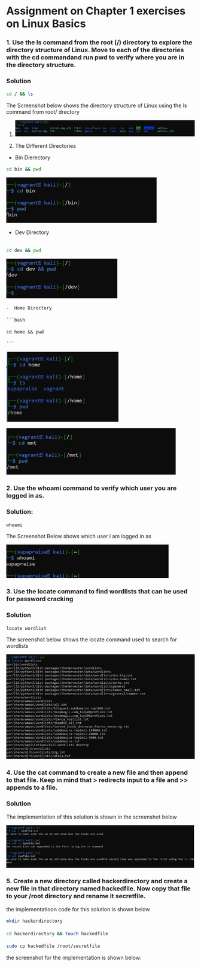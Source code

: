 # Assignment on  Chapter 1 exercises on Linux Basics

### 1. Use the ls command from the root (/) directory to explore the directory structure of Linux. Move to each of the directories with the cd commandand run pwd to verify where you are in the directory structure.

### Solution

```bash
cd / && ls
```

The Screenshot below shows the directory structure of Linux using the ls command from root/ drectory

  1. ![The directory structure of linux](/assets/Directory_Structure_Linux.JPG)
  
  2. The Different Directories
  
  
   - Bin Dierectory 

   ```bash
   cd bin && pwd
   
   ```
   
   ![Navigating the bin directory](/assets/Navigating_to_the_bin_directory.JPG)

   - Dev Directory

   ```bash 

   cd dev && pwd

   ```

   ![Navigating the Dev Directory](/assets/Navigating_to_the_dev_directory.JPG)
 
    -  Home Directory

    ```bash

    cd home && pwd

    ```

![Navigating the Home Directory](/assets/navigating_to_the_home_directory.JPG)


![Navigating the mnt Directory](/assets/Navigating_to_the_mnt_directory.JPG)

 
 ### 2. Use the whoami command to verify which user you are logged in as.

### Solution:

``whoami``

The Screenshot Below shows  which user i am logged in as

![Verifying what use i am logged in as with the whoami command](/assets/whoami_command.JPG)

### 3. Use the locate command to find wordlists that can be used for password cracking 

### Solution


``locate wordlist``

The screenshot below shows the locate command used to search for wordlists

![ Locate command use to find wordlists](/assets/locate_command_for_wordlists.JPG)


### 4. Use the cat command to create a new file and then append to that file. Keep in mind that > redirects input to a file and >> appends to a file.

### Solution

The implementation of this solution is shown in the screenshot below

![Using the cat command with the redirect symbol](/assets/using_the%20_cat_command_using_redirect_symbol.JPG)


### 5. Create a new directory called hackerdirectory and create a new file in that directory named hackedfile. Now copy that file to your /root directory and rename it secretfile.

the implementatioon code for this solution is shown below

```bash
mkdir hackerdirectory

cd hackerdirectory && touch hackedfile

sudo cp hackedfile /root/secretfile

```

the screenshot for the implementation is shown below:




